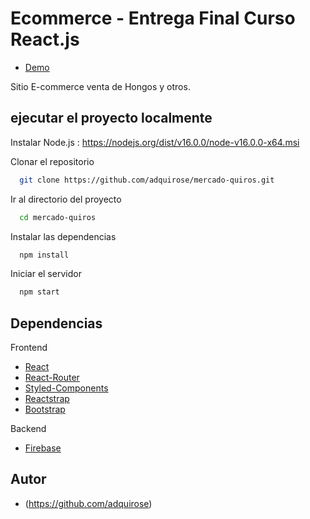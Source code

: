 # Ecommerce - Entrega Final Curso React.js

- [Demo](./demo.gif)

Sitio E-commerce venta de Hongos y otros.

## ejecutar el proyecto localmente

Instalar Node.js : https://nodejs.org/dist/v16.0.0/node-v16.0.0-x64.msi

Clonar el repositorio

```bash
  git clone https://github.com/adquirose/mercado-quiros.git
```

Ir al directorio del proyecto

```bash
  cd mercado-quiros
```

Instalar las dependencias

```bash
  npm install
```

Iniciar el servidor

```bash
  npm start
```

## Dependencias

Frontend

- [React](https://reactjs.org/)
- [React-Router](https://reactrouter.com/)
- [Styled-Components](https://styled-components.com/)
- [Reactstrap](https://reactstrap.github.io/)
- [Bootstrap](https://getbootstrap.com/)

Backend

- [Firebase](https://firebase.google.com/)

## Autor

- (https://github.com/adquirose)
